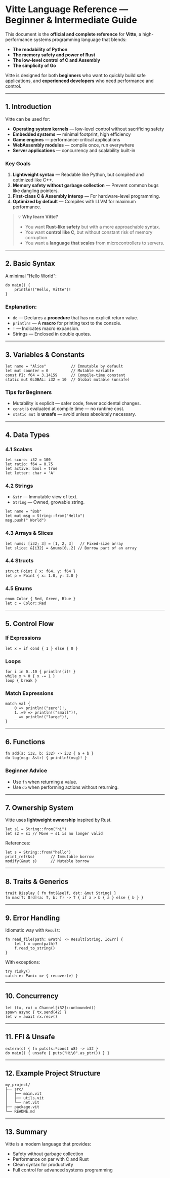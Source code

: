 # Vitte Language Reference — Beginner & Intermediate Guide

This document is the **official and complete reference** for **Vitte**, a high-performance systems programming language that blends:

- **The readability of Python**
- **The memory safety and power of Rust**
- **The low-level control of C and Assembly**
- **The simplicity of Go**

Vitte is designed for both **beginners** who want to quickly build safe applications, and **experienced developers** who need performance and control.

---

## 1. Introduction

Vitte can be used for:

- **Operating system kernels** — low-level control without sacrificing safety
- **Embedded systems** — minimal footprint, high efficiency
- **Game engines** — performance-critical applications
- **WebAssembly modules** — compile once, run everywhere
- **Server applications** — concurrency and scalability built-in

### Key Goals
1. **Lightweight syntax** — Readable like Python, but compiled and optimized like C++.
2. **Memory safety without garbage collection** — Prevent common bugs like dangling pointers.
3. **First-class C & Assembly interop** — For hardware-level programming.
4. **Optimized by default** — Compiles with LLVM for maximum performance.

> 💡 **Why learn Vitte?**
> - You want **Rust-like safety** but with a more approachable syntax.
> - You want **control like C**, but without constant risk of memory corruption.
> - You want a **language that scales** from microcontrollers to servers.

---

## 2. Basic Syntax

A minimal "Hello World":

```vitte
do main() {
    println!("Hello, Vitte")!
}
```

### Explanation:
- `do` — Declares a **procedure** that has no explicit return value.
- `println!` — A **macro** for printing text to the console.
- `!` — Indicates macro expansion.
- Strings — Enclosed in double quotes.

---

## 3. Variables & Constants

```vitte
let name = "Alice"           // Immutable by default
let mut counter = 0          // Mutable variable
const PI: f64 = 3.14159      // Compile-time constant
static mut GLOBAL: i32 = 10  // Global mutable (unsafe)
```

### Tips for Beginners
- Mutability is explicit — safer code, fewer accidental changes.
- `const` is evaluated at compile time — no runtime cost.
- `static mut` is **unsafe** — avoid unless absolutely necessary.

---

## 4. Data Types

### 4.1 Scalars
```vitte
let score: i32 = 100
let ratio: f64 = 0.75
let active: bool = true
let letter: char = 'A'
```

### 4.2 Strings
- `&str` — Immutable view of text.
- `String` — Owned, growable string.

```vitte
let name = "Bob"
let mut msg = String::from("Hello")
msg.push(" World")
```

### 4.3 Arrays & Slices
```vitte
let nums: [i32; 3] = [1, 2, 3]   // Fixed-size array
let slice: &[i32] = &nums[0..2] // Borrow part of an array
```

### 4.4 Structs
```vitte
struct Point { x: f64, y: f64 }
let p = Point { x: 1.0, y: 2.0 }
```

### 4.5 Enums
```vitte
enum Color { Red, Green, Blue }
let c = Color::Red
```

---

## 5. Control Flow

### If Expressions
```vitte
let x = if cond { 1 } else { 0 }
```

### Loops
```vitte
for i in 0..10 { println!(i)! }
while x > 0 { x -= 1 }
loop { break }
```

### Match Expressions
```vitte
match val {
    0 => println!("zero")!,
    1..=9 => println!("small")!,
    _ => println!("large")!,
}
```

---

## 6. Functions

```vitte
fn add(a: i32, b: i32) -> i32 { a + b }
do log(msg: &str) { println!(msg)! }
```

### Beginner Advice
- Use `fn` when returning a value.
- Use `do` when performing actions without returning.

---

## 7. Ownership System

Vitte uses **lightweight ownership** inspired by Rust.

```vitte
let s1 = String::from("hi")
let s2 = s1 // Move — s1 is no longer valid
```

References:
```vitte
let s = String::from("hello")
print_ref(&s)       // Immutable borrow
modify(&mut s)      // Mutable borrow
```

---

## 8. Traits & Generics

```vitte
trait Display { fn fmt(&self, dst: &mut String) }
fn max[T: Ord](a: T, b: T) -> T { if a > b { a } else { b } }
```

---

## 9. Error Handling

Idiomatic way with `Result`:
```vitte
fn read_file(path: &Path) -> Result[String, IoErr] {
    let f = open(path)?
    f.read_to_string()
}
```

With exceptions:
```vitte
try risky()
catch e: Panic => { recover(e) }
```

---

## 10. Concurrency

```vitte
let (tx, rx) = Channel[i32]::unbounded()
spawn async { tx.send(42) }
let v = await rx.recv()
```

---

## 11. FFI & Unsafe

```vitte
extern(c) { fn puts(s:*const u8) -> i32 }
do main() { unsafe { puts("Hi\0".as_ptr()) } }
```

---

## 12. Example Project Structure

```
my_project/
├── src/
│   ├── main.vit
│   ├── utils.vit
│   └── net.vit
├── package.vit
└── README.md
```

---

## 13. Summary

Vitte is a modern language that provides:

- Safety without garbage collection
- Performance on par with C and Rust
- Clean syntax for productivity
- Full control for advanced systems programming


